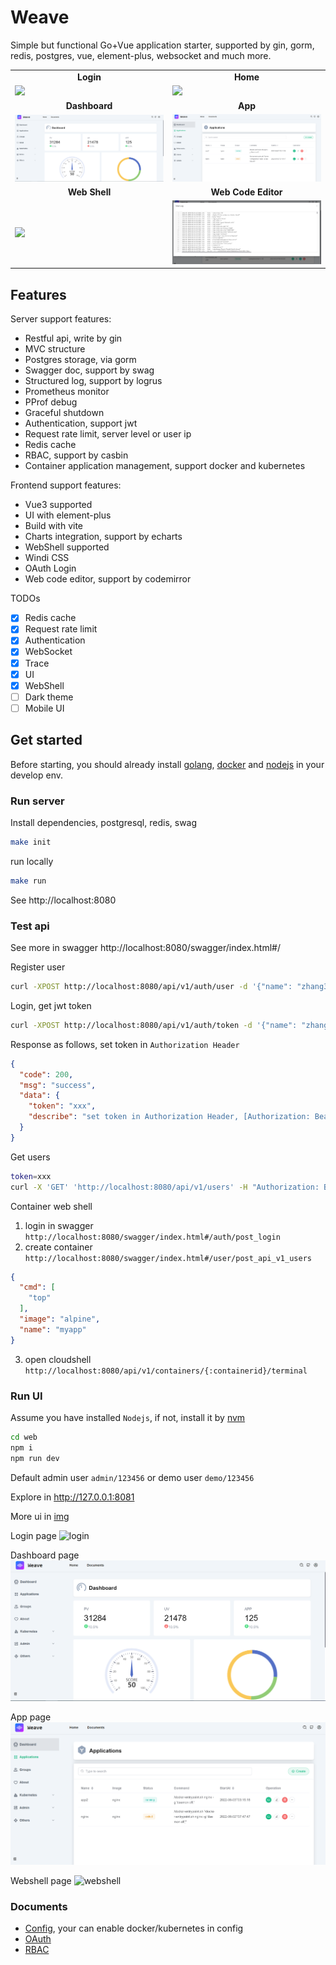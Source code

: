 # Weave
Simple but functional Go+Vue application starter, supported by gin, gorm, redis, postgres, vue, element-plus, websocket and much more.

<table>
  <tr>
     <td width="50%" align="center"><b>Login</b></td>
     <td width="50%" align="center"><b>Home</b></td>
  </tr>
  <tr>
     <td><img src="document/img/login.png"/></td>
     <td><img src="document/img/hello.png"/></td>
  </tr>
  <tr>
      <td width="50%" align="center"><b>Dashboard</b></td>
      <td width="50%" align="center"><b>App</b></td>
  </tr>
  <tr>
     <td><img src="document/img/dashboard.png"/></td>
     <td><img src="document/img/app.png"/></td>
  </tr>
  <tr>
      <td width="50%" align="center"><b>Web Shell</b></td>
      <td width="50%" align="center"><b>Web Code Editor</b></td>
  </tr>
  <tr>
     <td><img src="document/img/webshell.png"/></td>
     <td><img src="document/img/log.png"/></td>
  </tr>
</table>

## Features
Server support features:
- Restful api, write by gin
- MVC structure
- Postgres storage, via gorm
- Swagger doc, support by swag
- Structured log, support by logrus
- Prometheus monitor
- PProf debug
- Graceful shutdown
- Authentication, support jwt
- Request rate limit, server level or user ip
- Redis cache
- RBAC, support by casbin
- Container application management, support docker and kubernetes 

Frontend support features:
- Vue3 supported
- UI with element-plus
- Build with vite
- Charts integration, support by echarts
- WebShell supported
- Windi CSS
- OAuth Login
- Web code editor, support by codemirror

TODOs
- [x] Redis cache
- [x] Request rate limit
- [x] Authentication
- [x] WebSocket
- [x] Trace
- [x] UI
- [x] WebShell
- [ ] Dark theme
- [ ] Mobile UI 
## Get started
Before starting, you should already install [golang](https://go.dev/), [docker](https://docs.docker.com/engine/install/) and [nodejs](https://nodejs.org/en/download/) in your develop env.
### Run server
Install dependencies, postgresql, redis, swag 
```bash
make init
```

run locally
```bash
make run
```

See http://localhost:8080

### Test api
See more in swagger http://localhost:8080/swagger/index.html#/

Register user
```bash
curl -XPOST http://localhost:8080/api/v1/auth/user -d '{"name": "zhang3", "email": "zhang3@t.com","password": "123456"}'
```

Login, get jwt token
```bash
curl -XPOST http://localhost:8080/api/v1/auth/token -d '{"name": "zhang3", "password": "123456"}'
```
Response as follows, set token in `Authorization Header`
```json
{
  "code": 200,
  "msg": "success",
  "data": {
    "token": "xxx",
    "describe": "set token in Authorization Header, [Authorization: Bearer {token}]"
  }
}
```

Get users
```bash
token=xxx
curl -X 'GET' 'http://localhost:8080/api/v1/users' -H "Authorization: Bearer $token"
```

Container web shell
1. login in swagger `http://localhost:8080/swagger/index.html#/auth/post_login`
2. create container `http://localhost:8080/swagger/index.html#/user/post_api_v1_users`
```json
{
  "cmd": [
    "top"
  ],
  "image": "alpine",
  "name": "myapp"
}
```
3. open cloudshell `http://localhost:8080/api/v1/containers/{:containerid}/terminal`

### Run UI
Assume you have installed `Nodejs`, if not, install it by [nvm](https://github.com/nvm-sh/nvm#install--update-script)

```bash
cd web
npm i
npm run dev 
```

Default admin user `admin/123456`
or demo user `demo/123456`

Explore in http://127.0.0.1:8081

More ui in [img](./document/img/)

Login page
![login](./document/img/login.png)

Dashboard page
![dashboard](./document/img/dashboard.png)

App page
![app](./document/img/app.png)

Webshell page
![webshell](./document/img/webshell.png)

### Documents
- [Config](./config/app.yaml), your can enable docker/kubernetes in config
- [OAuth](./document/oauth.md)
- [RBAC](./document/authentication.md)
